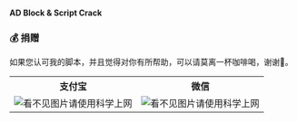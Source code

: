 #### AD Block & Script Crack

### 💰 捐赠
如果您认可我的脚本，并且觉得对你有所帮助，可以请莫离一杯咖啡喝，谢谢🌹。

<table width="100%">
    <tr>
        <th>支付宝</th>
        <th>微信</th>
    </tr>
    <tr>
        <td><img alt="看不见图片请使用科学上网" src="https://raw.githubusercontent.com/WSL33099/QuantumultX/main/Image/ALIPAY.JPG"></td>
        <td><img alt="看不见图片请使用科学上网" src="https://raw.githubusercontent.com/WSL33099/QuantumultX/main/Image/WECHAT.JPG"></td>
    </tr>
</table>
